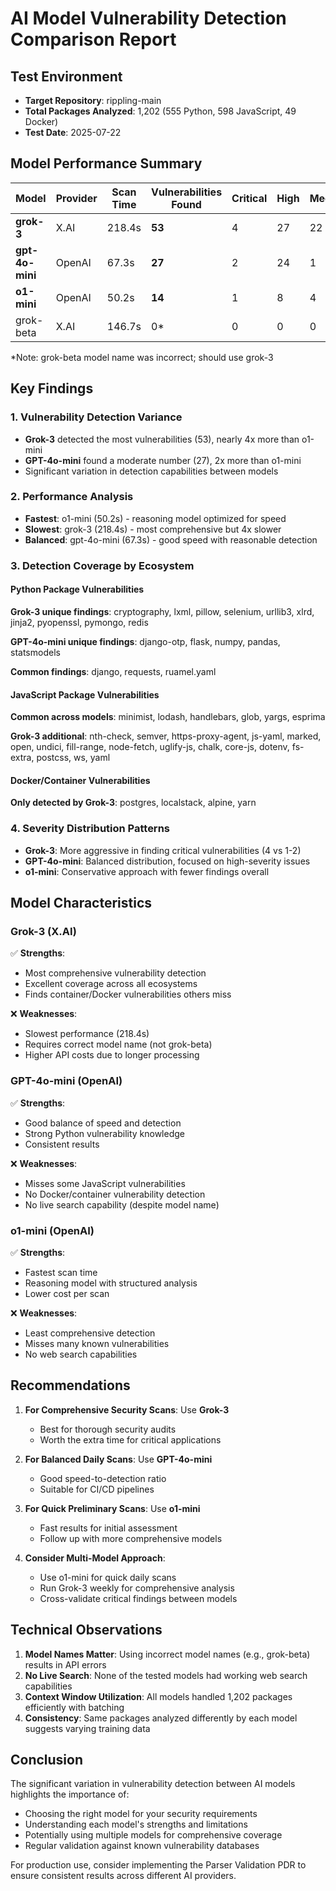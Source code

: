 # AI Model Vulnerability Detection Comparison Report

## Test Environment
- **Target Repository**: rippling-main
- **Total Packages Analyzed**: 1,202 (555 Python, 598 JavaScript, 49 Docker)
- **Test Date**: 2025-07-22

## Model Performance Summary

| Model | Provider | Scan Time | Vulnerabilities Found | Critical | High | Medium | Low |
|-------|----------|-----------|----------------------|----------|------|--------|-----|
| **grok-3** | X.AI | 218.4s | **53** | 4 | 27 | 22 | 0 |
| **gpt-4o-mini** | OpenAI | 67.3s | **27** | 2 | 24 | 1 | 0 |
| **o1-mini** | OpenAI | 50.2s | **14** | 1 | 8 | 4 | 1 |
| grok-beta | X.AI | 146.7s | 0* | 0 | 0 | 0 | 0 |

*Note: grok-beta model name was incorrect; should use grok-3

## Key Findings

### 1. Vulnerability Detection Variance
- **Grok-3** detected the most vulnerabilities (53), nearly 4x more than o1-mini
- **GPT-4o-mini** found a moderate number (27), 2x more than o1-mini
- Significant variation in detection capabilities between models

### 2. Performance Analysis
- **Fastest**: o1-mini (50.2s) - reasoning model optimized for speed
- **Slowest**: grok-3 (218.4s) - most comprehensive but 4x slower
- **Balanced**: gpt-4o-mini (67.3s) - good speed with reasonable detection

### 3. Detection Coverage by Ecosystem

#### Python Package Vulnerabilities
**Grok-3 unique findings**: cryptography, lxml, pillow, selenium, urllib3, xlrd, jinja2, pyopenssl, pymongo, redis

**GPT-4o-mini unique findings**: django-otp, flask, numpy, pandas, statsmodels

**Common findings**: django, requests, ruamel.yaml

#### JavaScript Package Vulnerabilities  
**Common across models**: minimist, lodash, handlebars, glob, yargs, esprima

**Grok-3 additional**: nth-check, semver, https-proxy-agent, js-yaml, marked, open, undici, fill-range, node-fetch, uglify-js, chalk, core-js, dotenv, fs-extra, postcss, ws, yaml

#### Docker/Container Vulnerabilities
**Only detected by Grok-3**: postgres, localstack, alpine, yarn

### 4. Severity Distribution Patterns
- **Grok-3**: More aggressive in finding critical vulnerabilities (4 vs 1-2)
- **GPT-4o-mini**: Balanced distribution, focused on high-severity issues
- **o1-mini**: Conservative approach with fewer findings overall

## Model Characteristics

### Grok-3 (X.AI)
✅ **Strengths**:
- Most comprehensive vulnerability detection
- Excellent coverage across all ecosystems
- Finds container/Docker vulnerabilities others miss

❌ **Weaknesses**:
- Slowest performance (218.4s)
- Requires correct model name (not grok-beta)
- Higher API costs due to longer processing

### GPT-4o-mini (OpenAI)
✅ **Strengths**:
- Good balance of speed and detection
- Strong Python vulnerability knowledge
- Consistent results

❌ **Weaknesses**:
- Misses some JavaScript vulnerabilities
- No Docker/container vulnerability detection
- No live search capability (despite model name)

### o1-mini (OpenAI)
✅ **Strengths**:
- Fastest scan time
- Reasoning model with structured analysis
- Lower cost per scan

❌ **Weaknesses**:
- Least comprehensive detection
- Misses many known vulnerabilities
- No web search capabilities

## Recommendations

1. **For Comprehensive Security Scans**: Use **Grok-3**
   - Best for thorough security audits
   - Worth the extra time for critical applications

2. **For Balanced Daily Scans**: Use **GPT-4o-mini**
   - Good speed-to-detection ratio
   - Suitable for CI/CD pipelines

3. **For Quick Preliminary Scans**: Use **o1-mini**
   - Fast results for initial assessment
   - Follow up with more comprehensive models

4. **Consider Multi-Model Approach**:
   - Use o1-mini for quick daily scans
   - Run Grok-3 weekly for comprehensive analysis
   - Cross-validate critical findings between models

## Technical Observations

1. **Model Names Matter**: Using incorrect model names (e.g., grok-beta) results in API errors
2. **No Live Search**: None of the tested models had working web search capabilities
3. **Context Window Utilization**: All models handled 1,202 packages efficiently with batching
4. **Consistency**: Same packages analyzed differently by each model suggests varying training data

## Conclusion

The significant variation in vulnerability detection between AI models highlights the importance of:
- Choosing the right model for your security requirements
- Understanding each model's strengths and limitations
- Potentially using multiple models for comprehensive coverage
- Regular validation against known vulnerability databases

For production use, consider implementing the Parser Validation PDR to ensure consistent results across different AI providers.